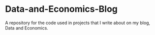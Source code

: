 # Data-and-Economics-Blog
A repository for the code used in projects that I write about on my blog, Data and Economics.
